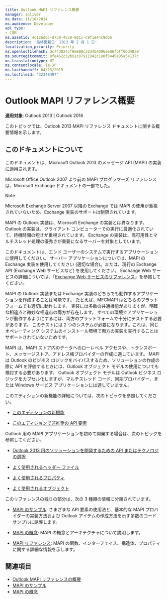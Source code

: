 ```yaml
---
title: Outlook MAPI リファレンス概要
manager: soliver
ms.date: 11/16/2014
ms.audience: Developer
api_type:
- COM
ms.assetid: 4c126d0c-d7c0-45c0-801c-c9f1e44c9db6
description: '最終更新日: 2013 年 2 月 1 日'
localization_priority: Priority
ms.openlocfilehash: dc743824cf96800c32d4b4006ae86fbff0bd48a0
ms.sourcegitcommit: 8fe462c32b91c87911942c188f3445e85a54137c
ms.translationtype: HT
ms.contentlocale: ja-JP
ms.lasthandoff: 04/23/2019
ms.locfileid: "32348497"
---
```

# <a name="outlook-mapi-reference-overview"></a>Outlook MAPI リファレンス概要

**適用対象**: Outlook 2013 | Outlook 2016 
  
このトピックでは、Outlook 2013 MAPI リファレンス ドキュメントに関する概要情報を示します。
  
## <a name="about-this-documentation"></a>このドキュメントについて

このドキュメントは、Microsoft Outlook 2013 のメッセージ API (MAPI) の実装に適用されます。 
  
Microsoft Office Outlook 2007 より前の MAPI プログラマーズ リファレンスは、Microsoft Exchange ドキュメントの一部でした。
  
> [!NOTE]
> Microsoft Exchange Server 2007 以降の Exchange では MAPI の使用が重視されていないため、Exchange 実装のサポートは制限されています。 
  
MAPI の Outlook 実装は、Microsoft Exchange の実装とは異なります。 Outlook の実装は、クライアント コンピューターでの実行に最適化されていて、待機時間の短さが重視されています。 Exchange の実装は、高可用性とマルチスレッド処理の優秀さが重要になるサーバーを対象としています。
  
このドキュメントは、エンド ユーザーのシステムで実行するアプリケーションに使用してください。 サーバー アプリケーションについては、MAPI の Exchange 実装を使用してください (適切な場合)。または、現行の Exchange API (Exchange Web サービスなど) を使用してください。 Exchange Web サービスの詳細については、「[Exchange Web サービスのリファレンス](https://msdn.microsoft.com/library/bb204119.aspx)」を参照してください。
  
MAPI の Outlook 実装または Exchange 実装のどちらでも動作するアプリケーションを作成することは可能です。 たとえば、MFCMAPI はどちらのプラットフォームでも適切に動作します。 実装には多数の共通機能がありますが、明確な相違点と微妙な相違点の両方が存在します。 すべての環境でアプリケーションが動作するようにするには、両方のプラットフォームで十分にテストする必要があります。 このテストには 2 つのシステムが必要になります。これは、同じオペレーティング システムのインストール環境で両方の実装を実行することはサポートされていないためです。
  
MAPI は、MAPI ストア内のデータへのローレベル アクセスや、トランスポート、メッセージストア、アドレス帳プロバイダーの作成に適しています。 MAPI は Outlook のビジネス ロジックをバイパスするため、ソリューションの作成の際に API を評価するときには、Outlook オブジェクト モデルの使用についても検討する必要があります。 Outlook オブジェクト モデルは Outlook ビジネス ロジックをカプセル化しますが、マルチスレッド コード、同期プロバイダー、または Windows サービス アプリケーションには適していません。
  
このエディションの新機能の詳細については、次のトピックを参照してください。
  
- [このエディションの新機能](what-s-new-in-this-edition.md)
    
- [このエディションで非推奨の API 要素](api-elements-deprecated-in-this-edition.md)
    
Outlook 用の MAPI アプリケーションを初めて開発する場合は、次のトピックを参照してください。
  
- [Outlook 2013 用のソリューションを開発するための API またはテクノロジの選択](https://msdn.microsoft.com/library/jj900714.aspx)
    
- [よく使用されるヘッダー ファイル](commonly-used-header-files.md)
    
- [よく使用されるプロパティ](commonly-used-properties.md)
    
- [よく使用されるオブジェクト](commonly-used-objects.md)
    
このリファレンスの残りの部分は、次の 3 種類の情報に分類されています。
  
- [MAPI のサンプル](mapi-samples.md): さまざまな API 要素の使用法と、基本的な MAPI プロバイダーの実装方法および Outlook アイテムの作成方法を示す多数のコード サンプルに誘導します。 
    
- [MAPI の概念](mapi-concepts.md): MAPI の概念とアーキテクチャについて説明します。 
    
- [MAPI リファレンス](mapi-reference.md): MAPI の関数、インターフェイス、構造体、プロパティに関する詳細な情報を示します。 
    
## <a name="see-also"></a>関連項目

- [Outlook MAPI リファレンスの概要](getting-started-with-the-outlook-mapi-reference.md)
- [MAPI のサンプル](mapi-samples.md)
- [MAPI の概念](mapi-concepts.md)

